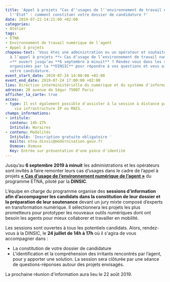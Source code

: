 ```yaml
---
title: 'Appel à projets "Cas d''usages de l''environnement de travail numérique de
  l''État" : comment constituer votre dossier de candidature ?'
date: 2019-07-22 14:21:00 +02:00
categories:
- Atelier
tags:
- ETNA
- Environnement de travail numérique de l'agent
- Appel à projets
chapeau-text: 'Vous êtes une administration ou un opérateur et souhaitez participer
  à l’appel à projets **« Cas d’usage de l’environnement de travail numérique de l’État
  »** ouvert jusqu’au **6 septembre à minuit** ? Rendez-vous dans les sessions d’information
  organisées par la **DINSIC** pour répondre à vos questions et vous aider à réussir
  votre candidature. '
event_start_date: 2019-07-24 14:00:00 +02:00
event_end_date: 2019-07-24 17:00:00 +02:00
lieu: Direction interministérielle du numérique et du système d'information de l'État
adresse: 20 avenue de Ségur 75007 Paris
afficher_la_carte: true
acces:
- type: Il est également possible d'assister à la session à distance par visio-conférence
    via infrastructure IP ou RNIS.
champs_informations:
- intitule: 
  contenu: 14h-17h
  Intitulé: Horaires
- contenu: Modalités
  Intitulé: 'Inscription gratuite obligatoire '
  mailto: etna.dinsic@modernisation.gouv.fr
  Osmose: Osmose
  Key: Entrée sur présentation d'une pièce d'identité
---
```


Jusqu’au **6 septembre 2019 à minuit** les administrations et les opérateurs sont invités à faire remonter leurs cas d’usages dans le cadre de l’appel à projets **[« Cas d’usage de l’environnement numérique de l’agent »](https://numerique.gouv.fr/actualites/outils-numeriques-des-agents-la-2e-edition-de-lappel-a-projet-cas-dusage-de-lenvironnement-numerique-de-lagent-est-lancee/)** du programme ETNA, piloté par la **DINSIC**. 

L’équipe en charge du programme organise des **sessions d’information afin d’accompagner les candidats dans la constitution de leur dossier et la préparation de leur soutenance** devant un jury mixte composé d’experts en transformation numérique. Il sélectionnera les projets les plus prometteurs pour prototyper les nouveaux outils numériques dont ont besoin les agents pour mieux collaborer et travailler en mobilité. 

Les sessions sont ouvertes à tous les potentiels candidats. 
Alors, rendez-vous à la DINSIC, le **24 juillet de 14h à 17h** où il s'agira de vous accompagner dans :  
* La constitution de votre dossier de candidature 
* L'identification et la compréhension des irritants rencontrés par l’agent, pour y apporter une solution. 
La session sera clôturée par une séance de questions-réponses autour des projets envisagés. 

La prochaine réunion d'information aura lieu le 22 août 2019. 
